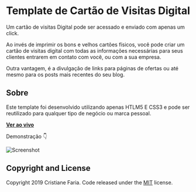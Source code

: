 # Template de Cartão de Visitas Digital

Um cartão de visitas Digital pode ser acessado e enviado com apenas um click.

Ao invés de imprimir os bons e velhos cartões físicos, você pode criar um cartão de visitas digital com todas as informações necessárias para seus clientes entrarem em contato com você, ou com a sua empresa. 

Outra vantagem, é a divulgação de links para páginas de ofertas ou até mesmo para os posts mais recentes do seu blog.

## Sobre

Este template foi desenvolvido utilizando apenas HTLM5 E CSS3 e pode ser reutilizado para qualquer tipo de negócio ou marca pessoal.

**[Ver ao vivo](http://cristianefaria.com/links)**

Demonstração :point_down:

![Screenshot](http://cristianefaria.com/links/img/Screenshot.png)






## Copyright and License

Copyright 2019 Cristiane Faria. Code released under the [MIT](https://github.com/devcristiane/Cartao-virtual/blob/master/LICENSE) license.
